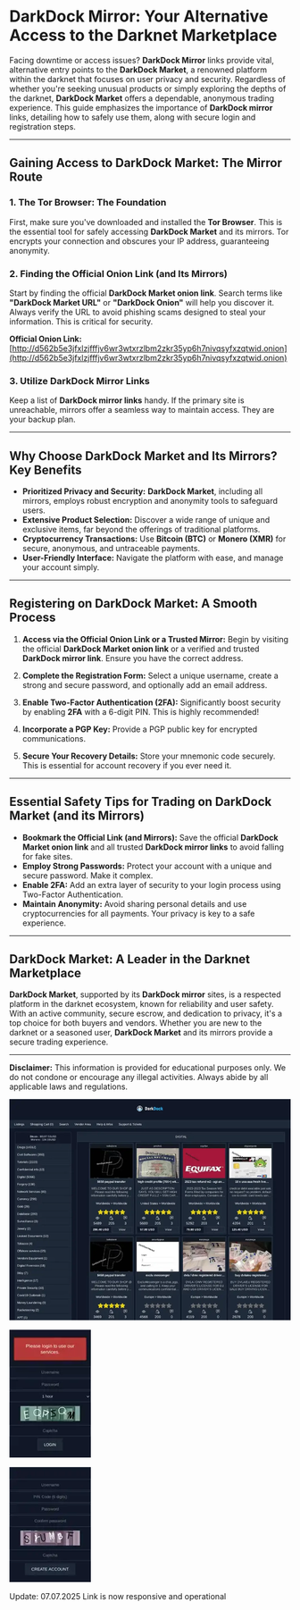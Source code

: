 # DarkDock Mirror: Your Alternative Access to the Darknet Marketplace

Facing downtime or access issues? **DarkDock Mirror** links provide vital, alternative entry points to the **DarkDock Market**, a renowned platform within the darknet that focuses on user privacy and security. Regardless of whether you're seeking unusual products or simply exploring the depths of the darknet, **DarkDock Market** offers a dependable, anonymous trading experience. This guide emphasizes the importance of **DarkDock mirror** links, detailing how to safely use them, along with secure login and registration steps.

---

## Gaining Access to DarkDock Market: The Mirror Route

### 1. **The Tor Browser: The Foundation**
First, make sure you've downloaded and installed the **Tor Browser**. This is the essential tool for safely accessing **DarkDock Market** and its mirrors.
Tor encrypts your connection and obscures your IP address, guaranteeing anonymity.

### 2. **Finding the Official Onion Link (and Its Mirrors)**
Start by finding the official **DarkDock Market onion link**. Search terms like **"DarkDock Market URL"** or **"DarkDock Onion"** will help you discover it.
Always verify the URL to avoid phishing scams designed to steal your information. This is critical for security.

**Official Onion Link:** [http://d562b5e3jfxlzjfffjv6wr3wtxrzlbm2zkr35yp6h7nivqsyfxzqtwid.onion](http://d562b5e3jfxlzjfffjv6wr3wtxrzlbm2zkr35yp6h7nivqsyfxzqtwid.onion)

### 3. **Utilize DarkDock Mirror Links**
Keep a list of **DarkDock mirror links** handy. If the primary site is unreachable, mirrors offer a seamless way to maintain access. They are your backup plan.

---

## Why Choose DarkDock Market and Its Mirrors? Key Benefits

*   **Prioritized Privacy and Security:** **DarkDock Market**, including all mirrors, employs robust encryption and anonymity tools to safeguard users.
*   **Extensive Product Selection:** Discover a wide range of unique and exclusive items, far beyond the offerings of traditional platforms.
*   **Cryptocurrency Transactions:** Use **Bitcoin (BTC)** or **Monero (XMR)** for secure, anonymous, and untraceable payments.
*   **User-Friendly Interface:** Navigate the platform with ease, and manage your account simply.

---

## Registering on DarkDock Market: A Smooth Process

1.  **Access via the Official Onion Link or a Trusted Mirror:**
  Begin by visiting the official **DarkDock Market onion link** or a verified and trusted **DarkDock mirror link**. Ensure you have the correct address.

2.  **Complete the Registration Form:**
  Select a unique username, create a strong and secure password, and optionally add an email address.

3.  **Enable Two-Factor Authentication (2FA):**
  Significantly boost security by enabling **2FA** with a 6-digit PIN. This is highly recommended!

4.  **Incorporate a PGP Key:**
  Provide a PGP public key for encrypted communications.

5.  **Secure Your Recovery Details:**
  Store your mnemonic code securely. This is essential for account recovery if you ever need it.

---

## Essential Safety Tips for Trading on DarkDock Market (and its Mirrors)

*   **Bookmark the Official Link (and Mirrors):** Save the official **DarkDock Market onion link** and all trusted **DarkDock mirror links** to avoid falling for fake sites.
*   **Employ Strong Passwords:** Protect your account with a unique and secure password. Make it complex.
*   **Enable 2FA:** Add an extra layer of security to your login process using Two-Factor Authentication.
*   **Maintain Anonymity:** Avoid sharing personal details and use cryptocurrencies for all payments. Your privacy is key to a safe experience.

---

## DarkDock Market: A Leader in the Darknet Marketplace

**DarkDock Market**, supported by its **DarkDock mirror** sites, is a respected platform in the darknet ecosystem, known for reliability and user safety. With an active community, secure escrow, and dedication to privacy, it's a top choice for both buyers and vendors. Whether you are new to the darknet or a seasoned user, **DarkDock Market** and its mirrors provide a secure trading experience.

---

**Disclaimer:** This information is provided for educational purposes only. We do not condone or encourage any illegal activities. Always abide by all applicable laws and regulations.

<a href="http://d562b5e3jfxlzjfffjv6wr3wtxrzlbm2zkr35yp6h7nivqsyfxzqtwid.onion"><img src="/vectors/interface.webp" alt="DarkDock Market Preview" style="max-width: 100%;"></a>

<a href="http://d562b5e3jfxlzjfffjv6wr3wtxrzlbm2zkr35yp6h7nivqsyfxzqtwid.onion"><img src="/vectors/column.webp" alt="DarkDock Login" style="max-width: 100%;"></a>

<a href="http://d562b5e3jfxlzjfffjv6wr3wtxrzlbm2zkr35yp6h7nivqsyfxzqtwid.onion"><img src="/vectors/keep.webp" alt="DarkDock Register" style="max-width: 100%;"></a>





Update:  07.07.2025 Link is now responsive and operational